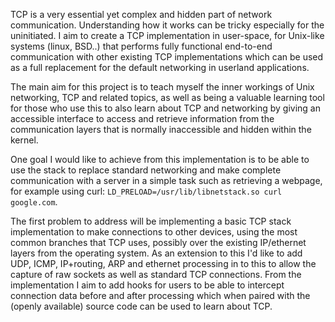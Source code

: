TCP is a very essential yet complex and hidden part of network communication. Understanding how it works can be tricky especially for the uninitiated.
I aim to create a TCP implementation in user-space, for Unix-like systems (linux, BSD..) that performs fully functional end-to-end communication with other existing TCP implementations which can be used as a full replacement for the default networking in userland applications.

The main aim for this project is to teach myself the inner workings of Unix networking, TCP and related topics, as well as being a valuable learning tool for those who use this to also learn about TCP and networking by giving an accessible interface to access and retrieve information from the communication layers that is normally inaccessible and hidden within the kernel.

One goal I would like to achieve from this implementation is to be able to use the stack to replace standard networking and make complete communication with a server in a simple task such as retrieving a webpage, for example using curl: `LD_PRELOAD=/usr/lib/libnetstack.so curl google.com`.

The first problem to address will be implementing a basic TCP stack implementation to make connections to other devices, using the most common branches that TCP uses, possibly over the existing IP/ethernet layers from the operating system.
As an extension to this I'd like to add UDP, ICMP, IP+routing, ARP and ethernet processing in to this to allow the capture of raw sockets as well as standard TCP connections.
From the implementation I aim to add hooks for users to be able to intercept connection data before and after processing which when paired with the (openly available) source code can be used to learn about TCP.
